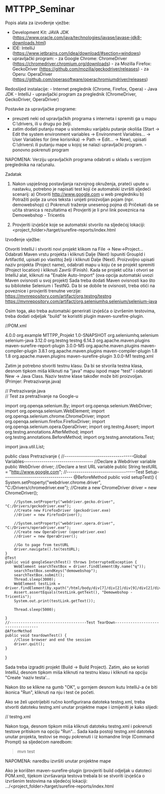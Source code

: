 # MTTPP_Seminar

Popis alata za izvođenje vježbe:
  - Development Kit: JAVA JDK (https://www.oracle.com/java/technologies/javase/javase-jdk8-downloads.html)
  - IDE: IntelliJ (https://www.jetbrains.com/idea/download/#section=windows)
  - upravljački program:
        - za Google Chrome: ChromeDriver (https://chromedriver.chromium.org/downloads)
        - za Mozilla Firefox: GeckoDriver (https://github.com/mozilla/geckodriver/releases)
        - za Operu: OperaDriver (https://github.com/operasoftware/operachromiumdriver/releases)

Redoslijed instalacije:
    - Internet preglednik (Chrome, Firefox, Opera)
    - Java JDK
    - IntelliJ
    - upravljački program za preglednik (ChromeDriver, GeckoDriver, OperaDriver)
    
Postavke za upravljačke programe:
  - preuzeti neki od upravljačkih programa s interneta i spremiti ga u mapu C:\drivers\, ili u drugu po želji.
  - zatim dodati putanju mape u sistemsku varijablu putanje okoliša (Start -> Edit the system environment variables -> Environment Variables... -> User Variables for (ime korisnika) -> Path -> Edit... -> New), upisati C:\drivers\ ili putanju mape u kojoj se nalazi upravljački program.
  -ponovno pokrenuti program
  
NAPOMENA: Verziju upravljačkih programa odabrati u skladu s verzijom preglednika na računalu.

Zadatak
  1. Nakon uspješnog postavljanja razvojnog okruženja, prateći upute u nastavku, potrebno je napisati test koji će automatski izvršiti sljedeći scenarij:
      a) Otvoriti http://www.google.com u web pregledniku
      b) Potražiti polje za unos teksta i unijeti proizvoljan pojam (npr. demowebshop)
      c) Pokrenuti traženje unesenog pojma
      d) Pričekati da se učita stranica s rezultatima
      e) Provjeriti je li prvi link poveznica na Demowebshop - Tricentis
      
   2. Provjeriti izvješće koje se automatski stvorilo na sljedećoj lokaciji:
          <project_folder>/target/surefire-reports/index.html
          
          
          
Izvođenje vježbe:

   Otvoriti IntelliJ i stvoriti novi projekt klikom na File -> New->Project...
   Odabrati Maven vrstu projekta i kliknuti Dalje (Next)
   Ispuniti GroupId i ArtifactId, upisati po vlastitoj želji i kliknuti Dalje (Next).
   Proizvoljno upisati naziv projekta (Project name), odabrati mapu u koju će se projekt spremiti (Project location) i kliknuti Završi (Finish).
   Kada se projekt učita i otvori se IntelliJ alat, kliknuti na "Enable Auto-Import" (ova opcija automatski uvozi Maven ovisnosti u svoj projekt)
   Sada treba dodati Maven ovisnosti kao što su biblioteke Selenium i TestNG. Da bi se dobile te ovisnosti, treba otići na poveznice i provjeriti trenutne verzije:
   https://mvnrepository.com/artifact/org.testng/testng
   https://mvnrepository.com/artifact/org.seleniumhq.selenium/selenium-java
    
   Osim toga, ako treba automatski generirati izvješća o izvršenim testovima, treba dodati odjeljak "build" te koristiti plugin maven-surefire-plugin.
    
//POM.xml

<?xml version="1.0" encoding="UTF-8"?>
<project xmlns="http://maven.apache.org/POM/4.0.0"
         xmlns:xsi="http://www.w3.org/2001/XMLSchema-instance"
         xsi:schemaLocation="http://maven.apache.org/POM/4.0.0
http://maven.apache.org/xsd/maven-4.0.0.xsd">
    <modelVersion>4.0.0</modelVersion>
    <groupId>org.example</groupId>
    <artifactId>MTTPP_Projekt</artifactId>
    <version>1.0-SNAPSHOT</version>
    <dependencies>
        <dependency>
            <groupId>org.seleniumhq.selenium</groupId>
            <artifactId>selenium-java</artifactId>
            <version>3.12.0</version>
        </dependency>
        <dependency>
            <groupId>org.testng</groupId>
            <artifactId>testng</artifactId>
            <version>6.14.3</version>
        </dependency>
        <dependency>
            <groupId>org.apache.maven.plugins</groupId>
            <artifactId>maven-surefire-report-plugin</artifactId>
            <version>3.0.0-M5</version>
        </dependency>
        <dependency>
            <groupId>org.apache.maven.plugins</groupId>
            <artifactId>maven-compiler-plugin</artifactId>
            <version>3.8.1</version>
        </dependency>
    </dependencies>
    <build>
        <plugins>
            <plugin>
                <groupId>org.apache.maven.plugins</groupId>
                <artifactId>maven-compiler-plugin</artifactId>
                <configuration>
                    <source>1.8</source>
                    <target>1.8</target>
                </configuration>
            </plugin>
            <plugin>
                <groupId>org.apache.maven.plugins</groupId>
                <artifactId>maven-surefire-plugin</artifactId>
                <version>3.0.0-M1</version>
                <configuration>
                    <suiteXmlFiles>
                        <suiteXmlFile>testng.xml</suiteXmlFile>
                    </suiteXmlFiles>
                </configuration>
            </plugin>
        </plugins>
    </build>
</project>

   
   
Zatim je potrebno stvoriti testnu klasu. Da bi se stvorila testna klasa, desnom tipkom miša kliknuti na "java" mapu ispod mape "test" i odabrati New -> Java Class.
Naziv testne klase također može biti proizvoljan. (Primjer: Pretrazivanje.java)



// Pretrazivanje.java      
// Test za pretraživanje na Google-u

import org.openqa.selenium.By;
import org.openqa.selenium.WebDriver;
import org.openqa.selenium.WebElement;
import org.openqa.selenium.chrome.ChromeDriver;
import org.openqa.selenium.firefox.FirefoxDriver;
import org.openqa.selenium.opera.OperaDriver;
import org.testng.Assert;
import org.testng.annotations.AfterMethod;
import org.testng.annotations.BeforeMethod;
import org.testng.annotations.Test;

import java.util.List;

public class Pretrazivanje {
    //-----------------------------------Global Variables-----------------------------------
    //Declare a Webdriver variable
    public WebDriver driver;
    //Declare a test URL variable
    public String testURL = "http://www.google.com";
    //-----------------------------------Test Setup-----------------------------------
    @BeforeMethod
    public void setupTest() {
        System.setProperty("webdriver.chrome.driver", "C:/Drivers/chromedriver.exe");
        //Create a new ChromeDriver
        driver = new ChromeDriver();

        //System.setProperty("webdriver.gecko.driver", "C:/Drivers/geckodriver.exe");
        //Create new FirefoxDriver (geckodriver.exe)
        //driver = new FirefoxDriver();

        //System.setProperty("webdriver.opera.driver", "C:/Drivers/operadriver.exe");
        //Create new OperaDriver (operadriver.exe)
        //driver = new OperaDriver();

        //Go to page from testURL
        driver.navigate().to(testURL);
    }
    @Test
    public void googleSearchTest() throws InterruptedException {
        WebElement searchTextBox = driver.findElement(By.name("q"));
        searchTextBox.sendKeys("demowebshop");
        searchTextBox.submit();
        Thread.sleep(3000);
        WebElement testLink = driver.findElement(By.xpath("/html/body/div[7]/div[2]/div[9]/div[2]/div/div[2]/div[2]/div/div/div/div[1]/div/div[1]/a/h3/span"));
        Assert.assertEquals(testLink.getText(), "Demowebshop - Tricentis");
        System.out.print(testLink.getText());

        Thread.sleep(5000);

    }
    //-----------------------------------Test TearDown-----------------------------------
    @AfterMethod
    public void teardownTest() {
        //Close browser and end the session
        driver.quit();
    }
}


Sada treba izgraditi projekt (Build -> Build Project). Zatim, ako se koristi IntelliJ, desnom tipkom miša kliknuti na testnu klasu i kliknuti na opciju "Create 'naziv testa'...

Nakon što se klikne na gumb "OK", u gornjem desnom kutu IntelliJ-a će biti ikonica "Run", kliknuti na nju i test će početi.

Ako se želi upotrijebiti ručno konfigurirana datoteka testng.xml, treba stvoriti datoteku testng.xml unutar projektne mape i izmijeniti je kako slijedi:

// testng.xml
<?xml version="1.0" encoding="UTF-8"?>
<!DOCTYPE suite SYSTEM "http://testng.org/testng-1.0.dtd" >
<suite name="AllTestsSuite">
    <test name="Google Search">
        <classes>
            <class name="Pretrazivanje"/>
        </classes>
    </test>
<suite>
  
  
Nakon toga, desnom tipkom miša kliknuti datoteku testng.xml i pokrenuti testove pritiskom na opciju "Run"...
Sada kada postoji testng.xml datoteka unutar projekta, testovi se mogu pokrenuti i iz komandne linije (Command Prompt) sa sljedećom naredbom:

>mvn test

NAPOMENA: naredbu izvršiti unutar projektne mape

Ako je korišten maven-surefire-plugin (provjeriti build odjeljak u datoteci POM.xml), tijekom izvršavanja testova trebala bi se stvoriti izvješća o izvršenim testovima na sljedećoj lokaciji:
    .../<project_folder>/target/surefire-reports/index.html
